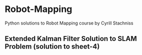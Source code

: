 # Robot-Mapping
Python solutions to Robot Mapping course by Cyrill Stachniss

## Extended Kalman Filter Solution to SLAM Problem (solution to sheet-4)



